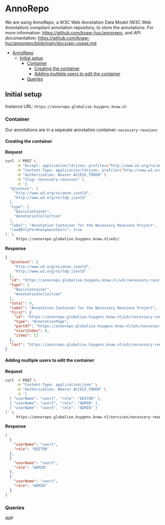 # AnnoRepo

We are using AnnoRepo, a W3C Web Annotation Data Model (W3C Web Annotation) compliant annotation repository, to store the annotations. For more information: https://github.com/knaw-huc/annorepo, and API documentation: https://github.com/knaw-huc/annorepo/blob/main/docs/api-usage.md

- [AnnoRepo](#annorepo)
  - [Initial setup](#initial-setup)
    - [Container](#container)
      - [Creating the container](#creating-the-container)
      - [Adding multiple users to edit the container](#adding-multiple-users-to-edit-the-container)
    - [Queries](#queries)


## Initial setup

Instance URL: `https://annorepo.globalise.huygens.knaw.nl`

### Container
Our annotations are in a separate annotation container: `necessary-reunions`

#### Creating the container

**Request**

```bash
curl -X POST \
     -H "Accept: application/ld+json; profile=\"http://www.w3.org/ns/anno.jsonld\"" \
     -H "Content-Type: application/ld+json; profile=\"http://www.w3.org/ns/anno.jsonld\"" \
     -H "Authorization: Bearer ACCESS_TOKEN" \
     -H "Slug: necessary-reunions" \
     -d '{
  "@context": [
    "http://www.w3.org/ns/anno.jsonld",
    "http://www.w3.org/ns/ldp.jsonld"
  ],
  "type": [
    "BasicContainer",
    "AnnotationCollection"
  ],
  "label": "Annotation Container for the Necessary Reunions Project",
  "readOnlyForAnonymousUsers": true
}' \
     https://annorepo.globalise.huygens.knaw.nl/w3c/
```

**Response**

```json
{
  "@context": [
    "http://www.w3.org/ns/anno.jsonld",
    "http://www.w3.org/ns/ldp.jsonld"
  ],
  "id": "https://annorepo.globalise.huygens.knaw.nl/w3c/necessary-reunions/",
  "type": [
    "BasicContainer",
    "AnnotationCollection"
  ],
  "total": 0,
  "label": "Annotation Container for the Necessary Reunions Project",
  "first": {
    "id": "https://annorepo.globalise.huygens.knaw.nl/w3c/necessary-reunions/?page=0",
    "type": "AnnotationPage",
    "partOf": "https://annorepo.globalise.huygens.knaw.nl/w3c/necessary-reunions/",
    "startIndex": 0,
    "items": []
  },
  "last": "https://annorepo.globalise.huygens.knaw.nl/w3c/necessary-reunions/?page=0"
}
```

#### Adding multiple users to edit the container

**Request**

```bash
curl -X POST \
     -H "Content-Type: application/json" \
     -H "Authorization: Bearer ACCESS_TOKEN" \
     -d '[
  { "userName": "user1", "role": "EDITOR" },
  { "userName": "user2", "role": "ADMIN" },
  { "userName": "user3", "role": "ADMIN" }
]' \
     https://annorepo.globalise.huygens.knaw.nl/services/necessary-reunions/users
```

**Response**

```json
[
  {
    "userName": "user1",
    "role": "EDITOR"
  },
  {
    "userName": "user2",
    "role": "ADMIN"
  },
  {
    "userName": "user3",
    "role": "ADMIN"
  }
]
```

### Queries

WIP
